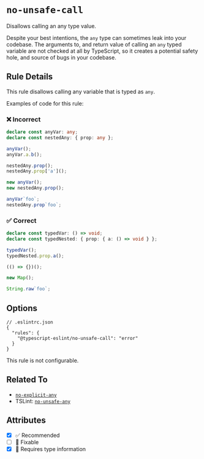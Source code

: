 # `no-unsafe-call`

Disallows calling an any type value.

Despite your best intentions, the `any` type can sometimes leak into your codebase.
The arguments to, and return value of calling an `any` typed variable are not checked at all by TypeScript, so it
creates a potential safety hole, and source of bugs in your codebase.

## Rule Details

This rule disallows calling any variable that is typed as `any`.

Examples of code for this rule:

<!--tabs-->

### ❌ Incorrect

```ts
declare const anyVar: any;
declare const nestedAny: { prop: any };

anyVar();
anyVar.a.b();

nestedAny.prop();
nestedAny.prop['a']();

new anyVar();
new nestedAny.prop();

anyVar`foo`;
nestedAny.prop`foo`;
```

### ✅ Correct

```ts
declare const typedVar: () => void;
declare const typedNested: { prop: { a: () => void } };

typedVar();
typedNested.prop.a();

(() => {})();

new Map();

String.raw`foo`;
```

## Options

```jsonc
// .eslintrc.json
{
  "rules": {
    "@typescript-eslint/no-unsafe-call": "error"
  }
}
```

This rule is not configurable.

## Related To

- [`no-explicit-any`](./no-explicit-any.md)
- TSLint: [`no-unsafe-any`](https://palantir.github.io/tslint/rules/no-unsafe-any/)

## Attributes

- [x] ✅ Recommended
- [ ] 🔧 Fixable
- [x] 💭 Requires type information
